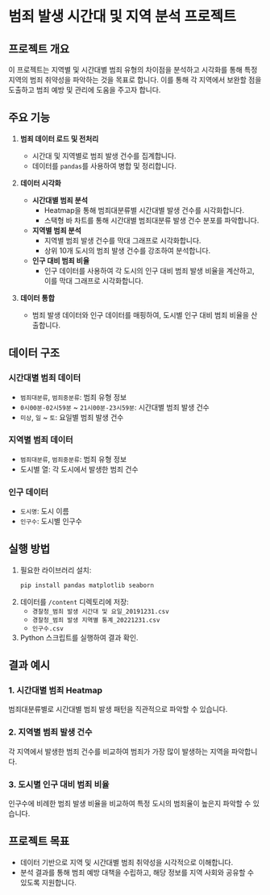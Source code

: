 # 범죄 발생 시간대 및 지역 분석 프로젝트

## 프로젝트 개요
이 프로젝트는 지역별 및 시간대별 범죄 유형의 차이점을 분석하고 시각화를 통해 특정 지역의 범죄 취약성을 파악하는 것을 목표로 합니다. 이를 통해 각 지역에서 보완할 점을 도출하고 범죄 예방 및 관리에 도움을 주고자 합니다.

## 주요 기능
1. **범죄 데이터 로드 및 전처리**
   - 시간대 및 지역별로 범죄 발생 건수를 집계합니다.
   - 데이터를 `pandas`를 사용하여 병합 및 정리합니다.

2. **데이터 시각화**
   - **시간대별 범죄 분석**
     - Heatmap을 통해 범죄대분류별 시간대별 발생 건수를 시각화합니다.
     - 스택형 바 차트를 통해 시간대별 범죄대분류 발생 건수 분포를 파악합니다.
   - **지역별 범죄 분석**
     - 지역별 범죄 발생 건수를 막대 그래프로 시각화합니다.
     - 상위 10개 도시의 범죄 발생 건수를 강조하여 분석합니다.
   - **인구 대비 범죄 비율**
     - 인구 데이터를 사용하여 각 도시의 인구 대비 범죄 발생 비율을 계산하고, 이를 막대 그래프로 시각화합니다.

3. **데이터 통합**
   - 범죄 발생 데이터와 인구 데이터를 매핑하여, 도시별 인구 대비 범죄 비율을 산출합니다.
   
## 데이터 구조
### 시간대별 범죄 데이터
- `범죄대분류`, `범죄중분류`: 범죄 유형 정보
- `0시00분-02시59분` ~ `21시00분-23시59분`: 시간대별 범죄 발생 건수
- `미상`, `일` ~ `토`: 요일별 범죄 발생 건수

### 지역별 범죄 데이터
- `범죄대분류`, `범죄중분류`: 범죄 유형 정보
- 도시별 열: 각 도시에서 발생한 범죄 건수

### 인구 데이터
- `도시명`: 도시 이름
- `인구수`: 도시별 인구수

## 실행 방법
1. 필요한 라이브러리 설치:
   ```bash
   pip install pandas matplotlib seaborn
   ```
2. 데이터를 `/content` 디렉토리에 저장:
   - `경찰청_범죄 발생 시간대 및 요일_20191231.csv`
   - `경찰청_범죄 발생 지역별 통계_20221231.csv`
   - `인구수.csv`
3. Python 스크립트를 실행하여 결과 확인.

## 결과 예시
### 1. 시간대별 범죄 Heatmap
범죄대분류별로 시간대별 범죄 발생 패턴을 직관적으로 파악할 수 있습니다.

### 2. 지역별 범죄 발생 건수
각 지역에서 발생한 범죄 건수를 비교하여 범죄가 가장 많이 발생하는 지역을 파악합니다.

### 3. 도시별 인구 대비 범죄 비율
인구수에 비례한 범죄 발생 비율을 비교하여 특정 도시의 범죄율이 높은지 파악할 수 있습니다.

## 프로젝트 목표
- 데이터 기반으로 지역 및 시간대별 범죄 취약성을 시각적으로 이해합니다.
- 분석 결과를 통해 범죄 예방 대책을 수립하고, 해당 정보를 지역 사회와 공유할 수 있도록 지원합니다.
